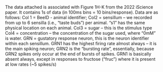 The data attached is associated with Figure 1H-K from the 2022 iScience paper. It contains 1s of data (in 100ms bins = 10 bins/response). Data are as follows:
	Col 1 = BeeID - animal identifier;
	Col2 = sensillum – we recorded from up to 6 sensilla (i.e., “taste buds”) per animal. “s1” has the same physical location on each animal.
	Col3 = sugar – this is the stimulus type
	Col4 = concentration – the concentration of the sugar used, where “0mM” is water.
	GRN = gustatory response neuron, this is the neuron identifier within each sensillum. GRN1 has the highest firing rate almost always – it is the main spiking neuron; GRN2 is the “bursting rate”, essentially, because GRN2 spikes only occur at the end of bursts of spikes. GRN1 is basically absent always, except in responses to fructose (“fruc”) where it is present at low rates (~5 spikes/s)